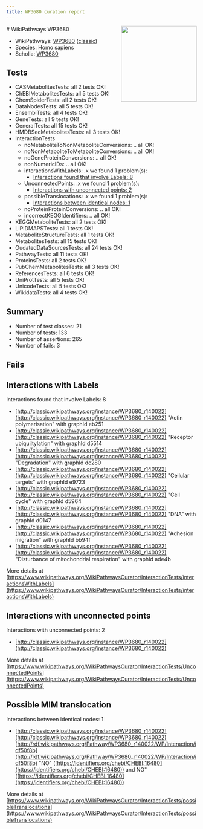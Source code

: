 ```yaml
---
title: WP3680 curation report
---
```


<img style="float: right; width: 200px" src="https://upload.wikimedia.org/wikipedia/commons/thumb/8/83/Wplogo_with_text_500.png/640px-Wplogo_with_text_500.png" />
# WikiPathways WP3680

* WikiPathways: [WP3680](https://wikipathways.org/pathways/WP3680) ([classic](https://classic.wikipathways.org/instance/WP3680))
* Species: Homo sapiens
* Scholia: [WP3680](https://scholia.toolforge.org/wikipathways/WP3680)
## Tests
* CASMetabolitesTests: all 2 tests OK!
* ChEBIMetabolitesTests: all 5 tests OK!
* ChemSpiderTests: all 2 tests OK!
* DataNodesTests: all 5 tests OK!
* EnsemblTests: all 4 tests OK!
* GeneTests: all 9 tests OK!
* GeneralTests: all 15 tests OK!
* HMDBSecMetabolitesTests: all 3 tests OK!
* InteractionTests
    * noMetaboliteToNonMetaboliteConversions: .. all OK!
    * noNonMetaboliteToMetaboliteConversions: .. all OK!
    * noGeneProteinConversions: .. all OK!
    * nonNumericIDs: .. all OK!
    * interactionsWithLabels: .x we found 1 problem(s):
        * [Interactions found that involve Labels: 8](#630d267f)
    * UnconnectedPoints: .x we found 1 problem(s):
        * [Interactions with unconnected points: 2](#35a61ada)
    * possibleTranslocations: .x we found 1 problem(s):
        * [Interactions between identical nodes: 1](#1c118206)
    * noProteinProteinConversions: .. all OK!
    * incorrectKEGGIdentifiers: .. all OK!
* KEGGMetaboliteTests: all 2 tests OK!
* LIPIDMAPSTests: all 1 tests OK!
* MetaboliteStructureTests: all 1 tests OK!
* MetabolitesTests: all 15 tests OK!
* OudatedDataSourcesTests: all 24 tests OK!
* PathwayTests: all 11 tests OK!
* ProteinsTests: all 2 tests OK!
* PubChemMetabolitesTests: all 3 tests OK!
* ReferencesTests: all 6 tests OK!
* UniProtTests: all 5 tests OK!
* UnicodeTests: all 5 tests OK!
* WikidataTests: all 4 tests OK!


## Summary

* Number of test classes: 21
* Number of tests: 133
* Number of assertions: 265
* Number of fails: 3

## Fails

<a name="630d267f" />

## Interactions with Labels

Interactions found that involve Labels: 8

* [http://classic.wikipathways.org/instance/WP3680_r140022](http://classic.wikipathways.org/instance/WP3680_r140022) "Actin 
polymerisation" with graphId eb251
* [http://classic.wikipathways.org/instance/WP3680_r140022](http://classic.wikipathways.org/instance/WP3680_r140022) "Receptor ubiquiltylation" with graphId d5514
* [http://classic.wikipathways.org/instance/WP3680_r140022](http://classic.wikipathways.org/instance/WP3680_r140022) "Degradation" with graphId dc280
* [http://classic.wikipathways.org/instance/WP3680_r140022](http://classic.wikipathways.org/instance/WP3680_r140022) "Cellular targets" with graphId e9723
* [http://classic.wikipathways.org/instance/WP3680_r140022](http://classic.wikipathways.org/instance/WP3680_r140022) "Cell cycle" with graphId d5964
* [http://classic.wikipathways.org/instance/WP3680_r140022](http://classic.wikipathways.org/instance/WP3680_r140022) "DNA" with graphId d0147
* [http://classic.wikipathways.org/instance/WP3680_r140022](http://classic.wikipathways.org/instance/WP3680_r140022) "Adhesion migration" with graphId bb94f
* [http://classic.wikipathways.org/instance/WP3680_r140022](http://classic.wikipathways.org/instance/WP3680_r140022) "Disturbance of mitochondrial respiration" with graphId ade4b


More details at [https://www.wikipathways.org/WikiPathwaysCurator/InteractionTests/interactionsWithLabels](https://www.wikipathways.org/WikiPathwaysCurator/InteractionTests/interactionsWithLabels)

<a name="35a61ada" />

## Interactions with unconnected points

Interactions with unconnected points: 2

* [http://classic.wikipathways.org/instance/WP3680_r140022](http://classic.wikipathways.org/instance/WP3680_r140022)


More details at [https://www.wikipathways.org/WikiPathwaysCurator/InteractionTests/UnconnectedPoints](https://www.wikipathways.org/WikiPathwaysCurator/InteractionTests/UnconnectedPoints)

<a name="1c118206" />

## Possible MIM translocation

Interactions between identical nodes: 1

* [http://classic.wikipathways.org/instance/WP3680_r140022](http://classic.wikipathways.org/instance/WP3680_r140022) [http://rdf.wikipathways.org/Pathway/WP3680_r140022/WP/Interaction/idf50f8b](http://rdf.wikipathways.org/Pathway/WP3680_r140022/WP/Interaction/idf50f8b) "NO" ([https://identifiers.org/chebi/CHEBI:16480](https://identifiers.org/chebi/CHEBI:16480)) and 
NO" ([https://identifiers.org/chebi/CHEBI:16480](https://identifiers.org/chebi/CHEBI:16480))


More details at [https://www.wikipathways.org/WikiPathwaysCurator/InteractionTests/possibleTranslocations](https://www.wikipathways.org/WikiPathwaysCurator/InteractionTests/possibleTranslocations)

